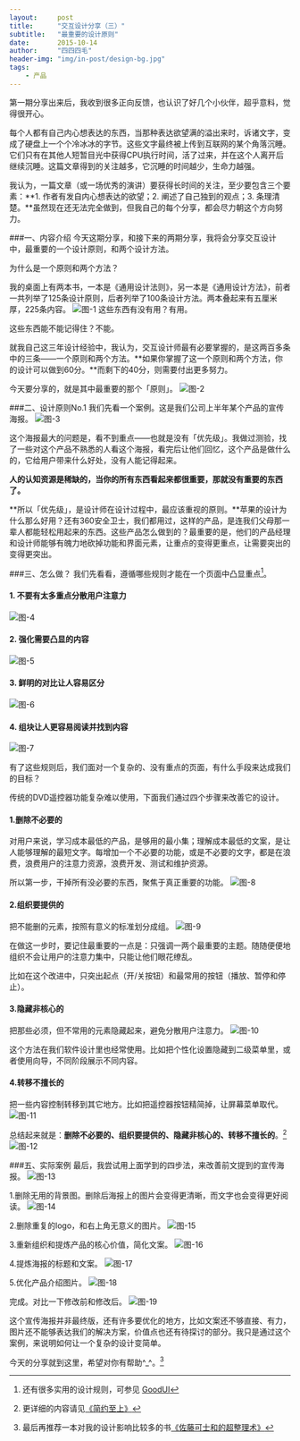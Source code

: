 ```yaml
---
layout:     post
title:      "交互设计分享（三）"
subtitle:   "最重要的设计原则"
date:       2015-10-14
author:     "四四四毛"
header-img: "img/in-post/design-bg.jpg"
tags:
    - 产品
---
```


第一期分享出来后，我收到很多正向反馈，也认识了好几个小伙伴，超乎意料，觉得很开心。

每个人都有自己内心想表达的东西，当那种表达欲望满的溢出来时，诉诸文字，变成了硬盘上一个个冷冰冰的字节。这些文字最终被上传到互联网的某个角落沉睡。它们只有在其他人短暂目光中获得CPU执行时间，活了过来，并在这个人离开后继续沉睡。这篇文章得到的关注越多，它沉睡的时间越少，生命力越强。

我认为，一篇文章（或一场优秀的演讲）要获得长时间的关注，至少要包含三个要素：**1. 作者有发自内心想表达的欲望；2. 阐述了自己独到的观点；3. 条理清楚。**虽然现在还无法完全做到，但我自己的每个分享，都会尽力朝这个方向努力。

###一、内容介绍
今天这期分享，和接下来的两期分享，我将会分享交互设计中，最重要的一个设计原则，和两个设计方法。

为什么是一个原则和两个方法？

我的桌面上有两本书，一本是《通用设计法则》，另一本是《通用设计方法》，前者一共列举了125条设计原则，后者列举了100条设计方法。两本叠起来有五厘米厚，225条内容。
![图-1](/img/in-post/2015-10-14-design-share-3/1.png)
这些东西有没有用？有用。

这些东西能不能记得住？不能。


就我自己这三年设计经验中，我认为，交互设计师最有必要掌握的，是这两百多条中的三条——一个原则和两个方法。**如果你掌握了这一个原则和两个方法，你的设计可以做到60分。**而剩下的40分，则需要付出更多努力。

今天要分享的，就是其中最重要的那个「原则」。
![图-2](/img/in-post/2015-10-14-design-share-3/2.png)

###二、设计原则No.1
我们先看一个案例。这是我们公司上半年某个产品的宣传海报。
![图-3](/img/in-post/2015-10-14-design-share-3/3.png)

这个海报最大的问题是，看不到重点——也就是没有「优先级」。我做过测验，找了一些对这个产品不熟悉的人看这个海报，看完后让他们回忆，这个产品是做什么的，它给用户带来什么好处，没有人能记得起来。

**人的认知资源是稀缺的，当你的所有东西看起来都很重要，那就没有重要的东西了。**

**所以「优先级」，是设计师在设计过程中，最应该重视的原则。**苹果的设计为什么那么好用？还有360安全卫士，我们都用过，这样的产品，是连我们父母那一辈人都能轻松用起来的东西。这些产品怎么做到的？最重要的是，他们的产品经理和设计师能够有魄力地砍掉功能和界面元素，让重点的变得更重点，让需要突出的变得更突出。

###三、怎么做？
我们先看看，遵循哪些规则才能在一个页面中凸显重点[^Tip1]。

#### 1. 不要有太多重点分散用户注意力
![图-4](/img/in-post/2015-10-14-design-share-3/4.png)

#### 2. 强化需要凸显的内容
![图-5](/img/in-post/2015-10-14-design-share-3/5.png)

#### 3. 鲜明的对比让人容易区分
![图-6](/img/in-post/2015-10-14-design-share-3/6.png)

#### 4. 组块让人更容易阅读并找到内容
![图-7](/img/in-post/2015-10-14-design-share-3/7.png)

有了这些规则后，我们面对一个复杂的、没有重点的页面，有什么手段来达成我们的目标？

传统的DVD遥控器功能复杂难以使用，下面我们通过四个步骤来改善它的设计。

#### 1.删除不必要的
对用户来说，学习成本最低的产品，是够用的最小集；理解成本最低的文案，是让人能够理解的最短文字。每增加一个不必要的功能，或是不必要的文字，都是在浪费，浪费用户的注意力资源，浪费开发、测试和维护资源。

所以第一步，干掉所有没必要的东西，聚焦于真正重要的功能。
![图-8](/img/in-post/2015-10-14-design-share-3/8.png)

#### 2.组织要提供的
把不能删的元素，按照有意义的标准划分成组。
![图-9](/img/in-post/2015-10-14-design-share-3/9.png)

在做这一步时，要记住最重要的一点是：只强调一两个最重要的主题。随随便便地组织不会让用户的注意力集中，只能让他们眼花缭乱。

比如在这个改进中，只突出起点（开/关按钮）和最常用的按钮（播放、暂停和停止）。

#### 3.隐藏非核心的
把那些必须，但不常用的元素隐藏起来，避免分散用户注意力。
![图-10](/img/in-post/2015-10-14-design-share-3/10.png)

这个方法在我们软件设计里也经常使用。比如把个性化设置隐藏到二级菜单里，或者使用向导，不同阶段展示不同内容。

#### 4.转移不擅长的
把一些内容控制转移到其它地方。比如把遥控器按钮精简掉，让屏幕菜单取代。
![图-11](/img/in-post/2015-10-14-design-share-3/11.png)

总结起来就是：**删除不必要的、组织要提供的、隐藏非核心的、转移不擅长的**。[^Tip2]
![图-12](/img/in-post/2015-10-14-design-share-3/12.png)

###五、实际案例
最后，我尝试用上面学到的四步法，来改善前文提到的宣传海报。
![图-13](/img/in-post/2015-10-14-design-share-3/13.png)

1.删除无用的背景图。删除后海报上的图片会变得更清晰，而文字也会变得更好阅读。
![图-14](/img/in-post/2015-10-14-design-share-3/14.png)

2.删除重复的logo，和右上角无意义的图片。
![图-15](/img/in-post/2015-10-14-design-share-3/15.png)

3.重新组织和提炼产品的核心价值，简化文案。
![图-16](/img/in-post/2015-10-14-design-share-3/16.png)

4.提炼海报的标题和文案。
![图-17](/img/in-post/2015-10-14-design-share-3/17.png)

5.优化产品介绍图片。
![图-18](/img/in-post/2015-10-14-design-share-3/18.png)

完成。对比一下修改前和修改后。
![图-19](/img/in-post/2015-10-14-design-share-3/19.png)

这个宣传海报并非最终版，还有许多要优化的地方，比如文案还不够直接、有力，图片还不能够表达我们的解决方案，价值点也还有待探讨的部分。我只是通过这个案例，来说明如何让一个复杂的设计变简单。

今天的分享就到这里，希望对你有帮助^_^。[^Tip3]

[^Tip1]: 还有很多实用的设计规则，可参见 [GoodUI](http://goodui.org/)

[^Tip2]: 更详细的内容请见[《简约至上》](http://book.douban.com/subject/5394309/)

[^Tip3]: 最后再推荐一本对我的设计影响比较多的书[《佐藤可士和的超整理术》](http://book.douban.com/subject/3682204/)